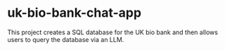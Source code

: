 # uk-bio-bank-chat-app
This project creates a SQL database for the UK bio bank and then allows users to query the database via an LLM.

